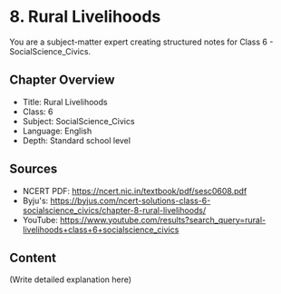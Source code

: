# 8. Rural Livelihoods

You are a subject-matter expert creating structured notes for Class 6 - SocialScience_Civics.

## Chapter Overview
- Title: Rural Livelihoods
- Class: 6
- Subject: SocialScience_Civics
- Language: English
- Depth: Standard school level

## Sources
- NCERT PDF: https://ncert.nic.in/textbook/pdf/sesc0608.pdf
- Byju's: https://byjus.com/ncert-solutions-class-6-socialscience_civics/chapter-8-rural-livelihoods/
- YouTube: https://www.youtube.com/results?search_query=rural-livelihoods+class+6+socialscience_civics

## Content
(Write detailed explanation here)
